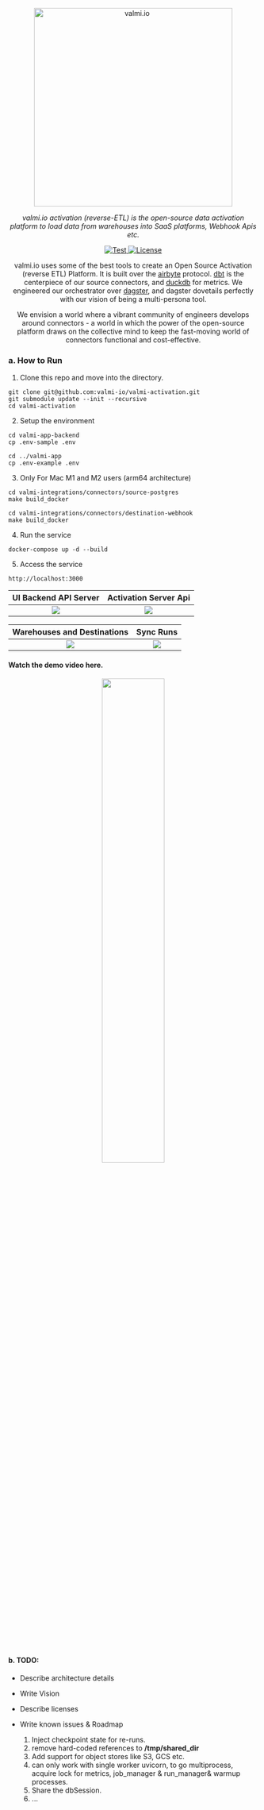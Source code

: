 <p align="center">
  <a href="https://valmi.io"><img width="400" src="https://www.valmi.io/img/logo.svg" alt="valmi.io"></a>
</p>
<p align="center">
    <em>valmi.io activation (reverse-ETL) is the open-source data activation platform to load data from warehouses into SaaS platforms, Webhook Apis etc.</em>
</p>
<p align="center">
<a href="https://github.com/valmi-io/valmi-activation/stargazers/" target="_blank">
    <img src="https://img.shields.io/github/stars/valmi-io/valmi-activation?style=social&label=Star&maxAge=10000" alt="Test">
</a>
  
<a href="https://github.com/valmi-io/valmi-activation/blob/main/LICENSE.md" target="_blank">
    <img src="https://img.shields.io/static/v1?label=license&message=MIT&color=white" alt="License">
</a> 
</p>

<p align="center">valmi.io uses some of the best tools to create an Open Source Activation (reverse ETL) Platform. It is built over the <a href="https://airbyte.com/">airbyte</a> protocol. <a href="https://www.getdbt.com/">dbt</a> is the centerpiece of our source connectors, and <a href="https://duckdb.org/">duckdb</a> for metrics. We engineered our orchestrator over <a href="https://dagster.io/">dagster</a>, and dagster dovetails perfectly with our vision of being a multi-persona tool.  </p>
  
 <p align="center">We envision a world where a vibrant community of engineers develops around connectors - a world in which the power of the open-source platform draws on the collective mind to keep the fast-moving world of connectors functional and cost-effective.</p>


### a. How to Run 

1. Clone this repo and move into the directory.
```
git clone git@github.com:valmi-io/valmi-activation.git
git submodule update --init --recursive
cd valmi-activation
```

2. Setup the environment
```
cd valmi-app-backend
cp .env-sample .env

cd ../valmi-app
cp .env-example .env
```
3. Only For Mac M1 and M2 users (arm64 architecture)
```
cd valmi-integrations/connectors/source-postgres
make build_docker

cd valmi-integrations/connectors/destination-webhook
make build_docker
```

4. Run the service
```
docker-compose up -d --build
```

5. Access the service

```
http://localhost:3000
```

UI Backend API Server       |  Activation Server Api
:-------------------------:|:-------------------------:
![](https://www.valmi.io/img/api-4000.png)  |  ![](https://www.valmi.io/img/api-8000.png)

  Warehouses and Destinations   |  Sync Runs
:-------------------------:|:-------------------------:
![](https://www.valmi.io/img/connections.png)  |  ![](https://www.valmi.io/img/sync_runs.png)

#### Watch the demo video here.
[<p align="center"><img  src="https://i.ytimg.com/vi/UEC3-C4_7nk/maxresdefault.jpg" width="50%"></p>](https://www.youtube.com/watch?v=UEC3-C4_7nk)
 
#### b. TODO:
- Describe architecture details

- Write Vision

- Describe licenses

- Write known issues & Roadmap
  1. Inject checkpoint state for re-runs.
  2. remove hard-coded references to **/tmp/shared_dir** 
  3. Add support for object stores like S3, GCS etc.
  4. can only work with single worker uvicorn, to go multiprocess, acquire lock for metrics, job_manager & run_manager& warmup processes.
  5. Share the dbSession.
  6. ...
